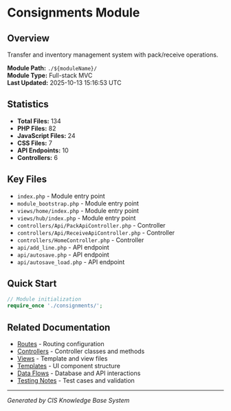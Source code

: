 # Consignments Module

## Overview
Transfer and inventory management system with pack/receive operations.

**Module Path:** `./${moduleName}/`  
**Module Type:** Full-stack MVC  
**Last Updated:** 2025-10-13 15:16:53 UTC

## Statistics
- **Total Files:** 134
- **PHP Files:** 82
- **JavaScript Files:** 24
- **CSS Files:** 7
- **API Endpoints:** 10
- **Controllers:** 6

## Key Files
- `index.php` - Module entry point
- `module_bootstrap.php` - Module entry point
- `views/home/index.php` - Module entry point
- `views/hub/index.php` - Module entry point
- `controllers/Api/PackApiController.php` - Controller
- `controllers/Api/ReceiveApiController.php` - Controller
- `controllers/HomeController.php` - Controller
- `api/add_line.php` - API endpoint
- `api/autosave.php` - API endpoint
- `api/autosave_load.php` - API endpoint

## Quick Start
```php
// Module initialization
require_once './consignments/';
```

## Related Documentation
- [Routes](./routes.md) - Routing configuration
- [Controllers](./controllers.md) - Controller classes and methods
- [Views](./views.md) - Template and view files
- [Templates](./templates.md) - UI component structure
- [Data Flows](./data-flows.md) - Database and API interactions
- [Testing Notes](./testing-notes.md) - Test cases and validation

---
*Generated by CIS Knowledge Base System*
